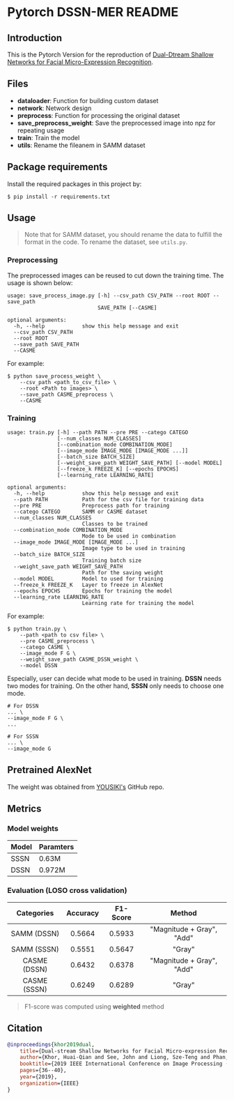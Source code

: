 # Pytorch DSSN-MER README

## Introduction
This is the Pytorch Version for the reproduction of [Dual-Dtream Shallow Networks for Facial Micro-Expression Recognition](https://ieeexplore.ieee.org/document/8802965).

## Files
* **dataloader**: Function for building custom dataset
* **network**: Network design
* **preprocess**: Function for processing the original dataset
* **save_preprocess_weight**: Save the preprocessed image into npz for repeating usage
* **train**: Train the model
* **utils**: Rename the fileanem in SAMM dataset

## Package requirements
Install the required packages in this project by:
```shell
$ pip install -r requirements.txt
```

## Usage
> Note that for SAMM dataset, you should rename the data to fulfill the format in the code. To rename the dataset, see `utils.py`.
> 
### Preprocessing
The preprocessed images can be reused to cut down the training time. The usage is shown below:
```
usage: save_process_image.py [-h] --csv_path CSV_PATH --root ROOT --save_path
                             SAVE_PATH [--CASME]

optional arguments:
  -h, --help            show this help message and exit
  --csv_path CSV_PATH
  --root ROOT
  --save_path SAVE_PATH
  --CASME
```

For example:
```shell
$ python save_process_weight \
    --csv_path <path_to_csv_file> \
    --root <Path to images> \
    --save_path CASME_preprocess \
    --CASME
```

### Training
```
usage: train.py [-h] --path PATH --pre PRE --catego CATEGO
                [--num_classes NUM_CLASSES]
                [--combination_mode COMBINATION_MODE]
                [--image_mode IMAGE_MODE [IMAGE_MODE ...]]
                [--batch_size BATCH_SIZE]
                [--weight_save_path WEIGHT_SAVE_PATH] [--model MODEL]
                [--freeze_k FREEZE_K] [--epochs EPOCHS]
                [--learning_rate LEARNING_RATE]

optional arguments:
  -h, --help            show this help message and exit
  --path PATH           Path for the csv file for training data
  --pre PRE             Preprocess path for training
  --catego CATEGO       SAMM or CASME dataset
  --num_classes NUM_CLASSES
                        Classes to be trained
  --combination_mode COMBINATION_MODE
                        Mode to be used in combination
  --image_mode IMAGE_MODE [IMAGE_MODE ...]
                        Image type to be used in training
  --batch_size BATCH_SIZE
                        Training batch size
  --weight_save_path WEIGHT_SAVE_PATH
                        Path for the saving weight
  --model MODEL         Model to used for training
  --freeze_k FREEZE_K   Layer to freeze in AlexNet
  --epochs EPOCHS       Epochs for training the model
  --learning_rate LEARNING_RATE
                        Learning rate for training the model
```

For example:
```shell
$ python train.py \
    --path <path to csv file> \
    --pre CASME_preprocess \
    --catego CASME \
    --image_mode F G \
    --weight_save_path CASME_DSSN_weight \
    --model DSSN
```

Especially, user can decide what mode to be used in training. **DSSN** needs two modes for training. On the other hand, **SSSN** only needs to choose one mode.
```
# For DSSN
... \
--image_mode F G \
...

# For SSSN
... \
--image_mode G
```

## Pretrained AlexNet
The weight was obtained from [YOUSIKI's](https://github.com/YOUSIKI/PyTorch-AlexNet) GitHub repo.

## Metrics

### Model weights

| Model | Paramters |
| ----- | --------- |
| SSSN  | 0.63M     |
| DSSN  | 0.972M    |

### Evaluation (LOSO cross validation)
|  Categories  | Accuracy | F1-Score |          Method           |
|:------------:|:--------:|:--------:|:-------------------------:|
| SAMM (DSSN)  |  0.5664  |  0.5933  | "Magnitude + Gray", "Add" |
| SAMM (SSSN)  |  0.5551  |  0.5647  |          "Gray"           |
| CASME (DSSN) |  0.6432  |  0.6378  | "Magnitude + Gray", "Add" |
| CASME (SSSN) |  0.6249  |  0.6289  |          "Gray"           |

> F1-score was computed using **weighted** method


## Citation
```bibtex
@inproceedings{khor2019dual,
    title={Dual-stream Shallow Networks for Facial Micro-expression Recognition},
    author={Khor, Huai-Qian and See, John and Liong, Sze-Teng and Phan, Raphael CW and Lin, Weiyao},
    booktitle={2019 IEEE International Conference on Image Processing (ICIP)},
    pages={36--40},
    year={2019},
    organization={IEEE}
}
```
